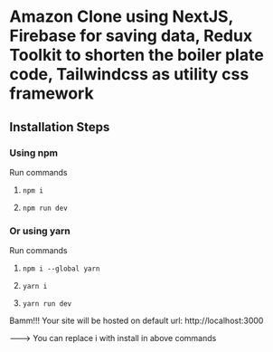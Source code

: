 # Amazon Clone using NextJS, Firebase for saving data, Redux Toolkit to shorten the boiler plate code, Tailwindcss as utility css framework 

## Installation Steps

### Using npm

Run commands

1) ```npm i```

2) ```npm run dev```


### Or using yarn

Run commands 

1) ```npm i --global yarn```

2) ```yarn i```

3) ```yarn run dev```


Bamm!!! Your site will be hosted on default url: http://localhost:3000

---> You can replace i with install in above commands
